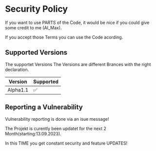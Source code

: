 # Security Policy

If you want to use PARTS of the Code, it would be nice if you could give some credit to me (AI_Max).

If you accept those Terms you can use the Code acording.

## Supported Versions


The supportet Versions
The Versions are different Brances with the right declaration.

| Version | Supported          |
| ------- | ------------------ |
| Alpha1.1| :white_check_mark: |

## Reporting a Vulnerability

Vulnerability reporting is done via an isue message!

The Projekt is curently been updatet for the next 2 Month(starting:13.09.2023).

In this TIME you get constant security and feature UPDATES!
